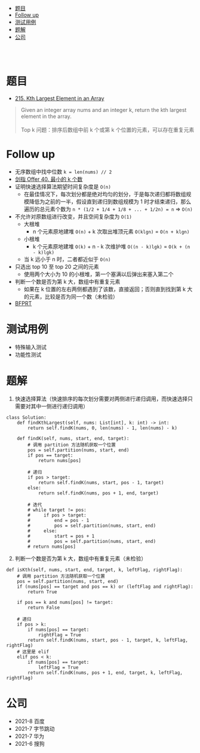 - [题目](#题目)
- [Follow up](#follow-up)
- [测试用例](#测试用例)
- [题解](#题解)
- [公司](#公司)

</br></br>

# 题目
- [215. Kth Largest Element in an Array](https://leetcode.com/problems/kth-largest-element-in-an-array/)
> Given an integer array nums and an integer k, return the kth largest element in the array.
</br></br>
Top k 问题：排序后数组中前 k 个或第 k 个位置的元素，可以存在重复元素

# Follow up
- 无序数组中找中位数 `k = len(nums) // 2`
- [剑指 Offer 40. 最小的 k 个数](https://leetcode-cn.com/problems/zui-xiao-de-kge-shu-lcof/)
- 证明快速选择算法期望时间复杂度是 `O(n)`
  - 在最佳情况下，每次划分都是绝对均匀的划分，于是每次递归都将数组规模降低为之前的一半，假设直到递归到数组规模为 1 时才结束递归，那么遍历的总元素个数为 `n * (1/2 + 1/4 + 1/8 + ... + 1/2n) = n` => `O(n)`
- 不允许对原数组进行改变，并且空间复杂度为 `O(1)`
  - 大根堆
    - n 个元素原地建堆 `O(n)` + k 次取出堆顶元素 `O(klgn)` = `O(n + klgn)`
  - 小根堆
    - k 个元素原地建堆 `O(k)` + n - k 次维护堆 `O((n - k)lgk)` = `O(k + (n - k)lgk)`
  - 当 k 远小于 n 时，二者都近似于 `O(n)`
- 只选出 top 10 至 top 20 之间的元素
  - 使用两个大小为 10 的小根堆，第一个塞满以后弹出来塞入第二个
- 判断一个数是否为第 k 大，数组中有重复元素
  - 如果在 k 位置的左右两侧都遇到了该数，直接返回；否则直到找到第 k 大的元素，比较是否为同一个数（未检验）
- [BFPRT](https://zhuanlan.zhihu.com/p/291206708)


# 测试用例
- 特殊输入测试
- 功能性测试 

# 题解
1. 快速选择算法（快速排序的每次划分需要对两侧进行递归调用，而快速选择只需要对其中一侧进行递归调用）
```
class Solution:
    def findKthLargest(self, nums: List[int], k: int) -> int:
        return self.findK(nums, 0, len(nums) - 1, len(nums) - k)
        
    def findK(self, nums, start, end, target):
        # 调用 partition 方法随机获取一个位置
        pos = self.partition(nums, start, end)
        if pos == target:
            return nums[pos]
    
        # 递归
        if pos > target:
            return self.findK(nums, start, pos - 1, target)
        else:
            return self.findK(nums, pos + 1, end, target)
    
        # 迭代
        # while target != pos:
        #     if pos > target:
        #         end = pos - 1
        #         pos = self.partition(nums, start, end)
        #     else:
        #         start = pos + 1
        #         pos = self.partition(nums, start, end)
        # return nums[pos]
```
2. 判断一个数是否为第 k 大，数组中有重复元素（未检验） 
```
def isKth(self, nums, start, end, target, k, leftFlag, rightFlag):
    # 调用 partition 方法随机获取一个位置
    pos = self.partition(nums, start, end)
    if (nums[pos] == target and pos == k) or (leftFlag and rightFlag):
        return True
    
    if pos == k and nums[pos] != target:
        return False

    # 递归
    if pos > k:
        if nums[pos] == target:
            rightFlag = True
        return self.findK(nums, start, pos - 1, target, k, leftFlag, rightFlag)
    # 这里是 elif
    elif pos < k:
        if nums[pos] == target:
            leftFlag = True
        return self.findK(nums, pos + 1, end, target, k, leftFlag, rightFlag)
```

# 公司
- 2021-8 百度
- 2021-7 字节跳动
- 2021-7 华为
- 2021-6 搜狗 